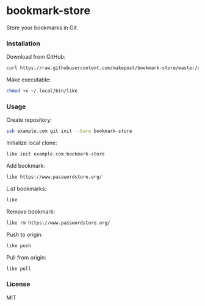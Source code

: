 # bookmark-store

Store your bookmarks in Git.

### Installation

Download from GitHub:
```sh
curl https://raw.githubusercontent.com/makepost/bookmark-store/master/src/like.sh > ~/.local/bin/like
```

Make executable:
```sh
chmod +x ~/.local/bin/like
```

### Usage

Create repository:
```sh
ssh example.com git init --bare bookmark-store
```

Initialize local clone:
```sh
like init example.com:bookmark-store
```

Add bookmark:
```sh
like https://www.passwordstore.org/
```

List bookmarks:
```sh
like
```

Remove bookmark:
```sh
like rm https://www.passwordstore.org/
```

Push to origin:
```sh
like push
```

Pull from origin:
```sh
like pull
```

### License

MIT
